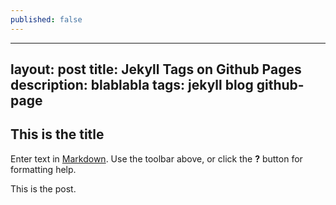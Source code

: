 ```yaml
---
published: false
---
```

---
layout: post
title: Jekyll Tags on Github Pages
description: blablabla
tags: jekyll blog github-page
---

## This is the title

Enter text in [Markdown](http://daringfireball.net/projects/markdown/). Use the toolbar above, or click the **?** button for formatting help.

This is the post. 

